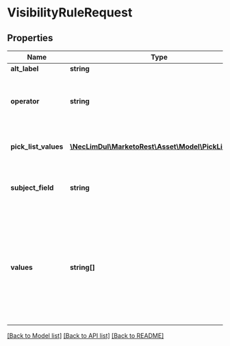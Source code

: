 # VisibilityRuleRequest

## Properties

Name | Type | Description | Notes
------------ | ------------- | ------------- | -------------
**alt_label** | **string** |  | [optional] 
**operator** | **string** | Operation to apply to target field.  Evaluated against the list of values when applicable. | 
**pick_list_values** | [**\NecLimDul\MarketoRest\Asset\Model\PickListDTO[]**](PickListDTO.md) | Alternative label to display when rules are applied. | [optional] 
**subject_field** | **string** | Target field id to apply the operation defined by operator to | 
**values** | **string[]** | Comma-separated list of values to match against.  Valid for operators &#39;is&#39;, &#39;isNot&#39;, &#39;startsWith&#39;, &#39;notStartsWith&#39;, &#39;endsWith&#39;, &#39;notEndsWith&#39;, &#39;contains&#39;, and &#39;notContains&#39; | 

[[Back to Model list]](../README.md#documentation-for-models) [[Back to API list]](../README.md#documentation-for-api-endpoints) [[Back to README]](../README.md)
